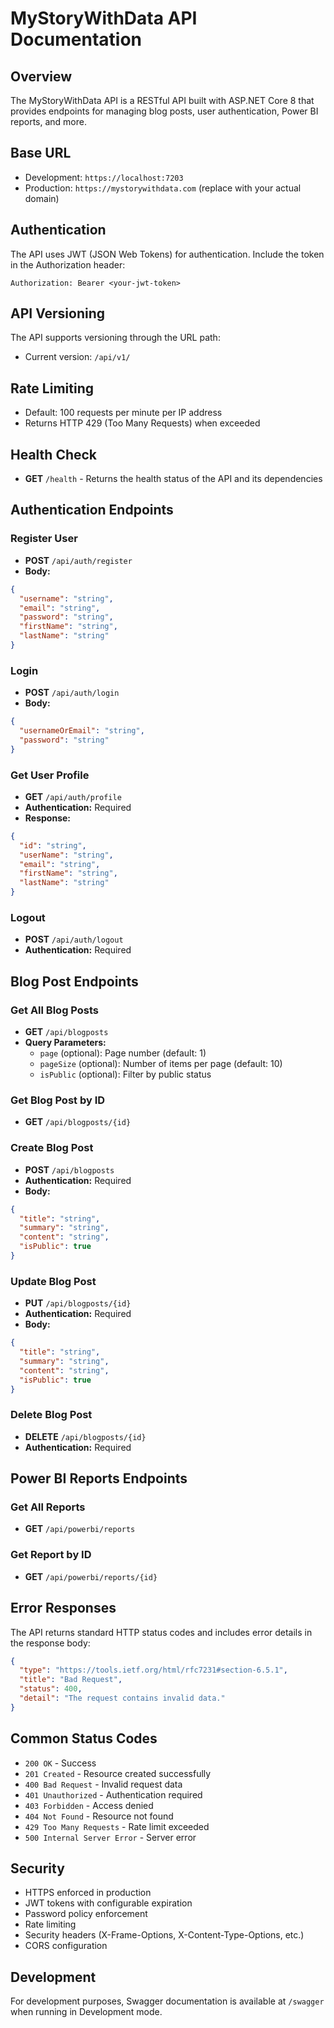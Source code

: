 # MyStoryWithData API Documentation

## Overview
The MyStoryWithData API is a RESTful API built with ASP.NET Core 8 that provides endpoints for managing blog posts, user authentication, Power BI reports, and more.

## Base URL
- Development: `https://localhost:7203`
- Production: `https://mystorywithdata.com` (replace with your actual domain)

## Authentication
The API uses JWT (JSON Web Tokens) for authentication. Include the token in the Authorization header:

```
Authorization: Bearer <your-jwt-token>
```

## API Versioning
The API supports versioning through the URL path:
- Current version: `/api/v1/`

## Rate Limiting
- Default: 100 requests per minute per IP address
- Returns HTTP 429 (Too Many Requests) when exceeded

## Health Check
- **GET** `/health` - Returns the health status of the API and its dependencies

## Authentication Endpoints

### Register User
- **POST** `/api/auth/register`
- **Body:**
```json
{
  "username": "string",
  "email": "string",
  "password": "string",
  "firstName": "string",
  "lastName": "string"
}
```

### Login
- **POST** `/api/auth/login`
- **Body:**
```json
{
  "usernameOrEmail": "string",
  "password": "string"
}
```

### Get User Profile
- **GET** `/api/auth/profile`
- **Authentication:** Required
- **Response:**
```json
{
  "id": "string",
  "userName": "string",
  "email": "string",
  "firstName": "string",
  "lastName": "string"
}
```

### Logout
- **POST** `/api/auth/logout`
- **Authentication:** Required

## Blog Post Endpoints

### Get All Blog Posts
- **GET** `/api/blogposts`
- **Query Parameters:**
  - `page` (optional): Page number (default: 1)
  - `pageSize` (optional): Number of items per page (default: 10)
  - `isPublic` (optional): Filter by public status

### Get Blog Post by ID
- **GET** `/api/blogposts/{id}`

### Create Blog Post
- **POST** `/api/blogposts`
- **Authentication:** Required
- **Body:**
```json
{
  "title": "string",
  "summary": "string",
  "content": "string",
  "isPublic": true
}
```

### Update Blog Post
- **PUT** `/api/blogposts/{id}`
- **Authentication:** Required
- **Body:**
```json
{
  "title": "string",
  "summary": "string",
  "content": "string",
  "isPublic": true
}
```

### Delete Blog Post
- **DELETE** `/api/blogposts/{id}`
- **Authentication:** Required

## Power BI Reports Endpoints

### Get All Reports
- **GET** `/api/powerbi/reports`

### Get Report by ID
- **GET** `/api/powerbi/reports/{id}`

## Error Responses
The API returns standard HTTP status codes and includes error details in the response body:

```json
{
  "type": "https://tools.ietf.org/html/rfc7231#section-6.5.1",
  "title": "Bad Request",
  "status": 400,
  "detail": "The request contains invalid data."
}
```

## Common Status Codes
- `200 OK` - Success
- `201 Created` - Resource created successfully
- `400 Bad Request` - Invalid request data
- `401 Unauthorized` - Authentication required
- `403 Forbidden` - Access denied
- `404 Not Found` - Resource not found
- `429 Too Many Requests` - Rate limit exceeded
- `500 Internal Server Error` - Server error

## Security
- HTTPS enforced in production
- JWT tokens with configurable expiration
- Password policy enforcement
- Rate limiting
- Security headers (X-Frame-Options, X-Content-Type-Options, etc.)
- CORS configuration

## Development
For development purposes, Swagger documentation is available at `/swagger` when running in Development mode.
